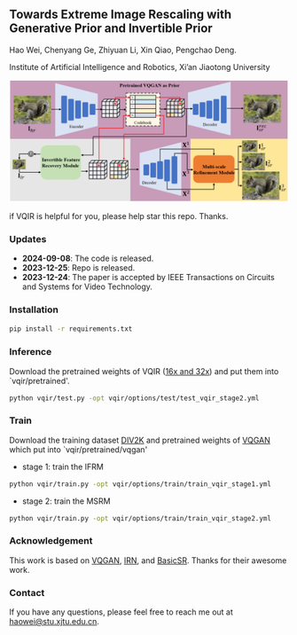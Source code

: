 ## Towards Extreme Image Rescaling with Generative Prior and Invertible Prior

Hao Wei, Chenyang Ge, Zhiyuan Li, Xin Qiao, Pengchao Deng.

Institute of Artificial Intelligence and Robotics, Xi’an Jiaotong University

<p align="center">
 <img src="framework.png">
 </p>

 if VQIR is helpful for you, please help star this repo. Thanks.

### Updates
- **2024-09-08**: The code is released.
- **2023-12-25**: Repo is released.
- **2023-12-24**: The paper is accepted by IEEE Transactions on Circuits and Systems for Video Technology.

### Installation
```bash
pip install -r requirements.txt
```

### Inference
Download the pretrained weights of VQIR ([16x and 32x](https://drive.google.com/drive/folders/1NRJfaSShSXs2SZ0O0lzCoP4pl6mYKWun?usp=share_link)) and put them into `vqir/pretrained'.
```bash
python vqir/test.py -opt vqir/options/test/test_vqir_stage2.yml
```

### Train
Download the training dataset [DIV2K](https://data.vision.ee.ethz.ch/cvl/DIV2K/) and pretrained weights of [VQGAN](https://heibox.uni-heidelberg.de/d/8088892a516d4e3baf92/?p=%2F) which put into `vqir/pretrained/vqgan'
- stage 1: train the IFRM
```bash
python vqir/train.py -opt vqir/options/train/train_vqir_stage1.yml
```
- stage 2: train the MSRM
```bash
python vqir/train.py -opt vqir/options/train/train_vqir_stage2.yml
```

### Acknowledgement
This work is based on [VQGAN](https://github.com/CompVis/taming-transformers), [IRN](https://github.com/pkuxmq/Invertible-Image-Rescaling), and [BasicSR](https://github.com/XPixelGroup/BasicSR). Thanks for their awesome work.

### Contact
If you have any questions, please feel free to reach me out at haowei@stu.xjtu.edu.cn.
